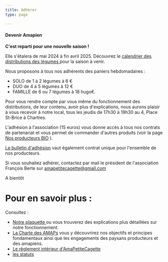 ```yaml
---
title: Adhérer
type: page

---
```


#### Devenir Amapien

**C'est reparti pour une nouvelle saison !**

Elle s'étalera de mai 2024 à fin avril 2025. Découvrez le <a href="https://drive.google.com/file/d/1aWvaF_tYZVbtj8iz3H2rvLA41mOkMf1k/view?usp=sharing" target="_blank"> calendrier des distributions des légumes </a> pour la saison à venir.

Nous proposons à tous nos adhérents des paniers hebdomadaires : 
- SOLO de 1 à 2 légumes à 6 € 
- DUO de 4 à 5 légumes à 12 €
- FAMILLE de 6 ou 7 légumes à 18 hugo€. 

Pour vous rendre compte par vous même du fonctionnement  des distributions, de leur contenu, avoir plus d'explications, nous aurons plaisir à vous recevoir à notre local, tous les jeudis de 17h30 à 19h30 au 4, Place St-Brice à Chartres.

L'adhésion à l'association (15 euros) vous donne accès à tous nos contrats de partenariat et vous permet de commander d'autres produits (voir la page [Nos producteurs BIO](/producteurs) ).

<a href="https://drive.google.com/file/d/1IUapH7vbJ-Qf_QozCyf5hXnGZ--YNOy3/view?usp=sharing" target="_blank">Le bulletin d'adhésion</a> vaut également contrat unique pour l'ensemble de nos producteurs.

Si vous souhaitez adhérer, contactez par mail le président de l'association François Berte sur amapetitecagette@gmail.com 
 
A bientôt


# Pour en savoir plus :


Consultez :
* <a href="https://drive.google.com/file/d/18RvH46W8dM9lZyjkx-WyywsgxLhKtpsy/view?usp=sharing" target="_blank">Notre plaquette </a> ou vous trouverez des explications plus détaillées sur notre fonctionnement.
* <a href="https://drive.google.com/open?id=1iHNbvYw2x5rC7cj5u5exqFhAp9CPzJKe" target="_blank">La Charte des AMAPs</a> vous y découvrirez nos objectifs et principes fondamentaux ainsi que les engagements des paysans producteurs et des amapiens.
* <a href="https://drive.google.com/open?id=10VaOsjK9jcalS0FplQ8qWQXA3NcIXLg2" target="_blank">Le règlement intérieur d'AmaPetiteCagette</a>
* <a href="https://drive.google.com/file/d/1wMcgebdcfOyLoJ9pXxh46VprXfKde4Ch/view?usp=sharing" target="_blank">les statuts</a>


